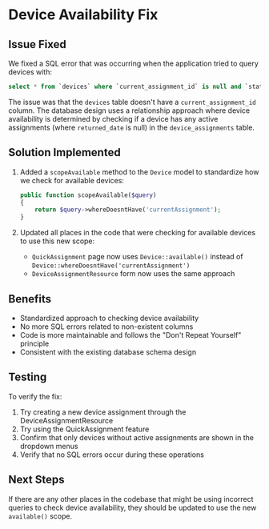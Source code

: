 # Device Availability Fix

## Issue Fixed
We fixed a SQL error that was occurring when the application tried to query devices with:
```sql
select * from `devices` where `current_assignment_id` is null and `status` = available
```

The issue was that the `devices` table doesn't have a `current_assignment_id` column. The database design uses a relationship approach where device availability is determined by checking if a device has any active assignments (where `returned_date` is null) in the `device_assignments` table.

## Solution Implemented

1. Added a `scopeAvailable` method to the `Device` model to standardize how we check for available devices:
   ```php
   public function scopeAvailable($query)
   {
       return $query->whereDoesntHave('currentAssignment');
   }
   ```

2. Updated all places in the code that were checking for available devices to use this new scope:
   - `QuickAssignment` page now uses `Device::available()` instead of `Device::whereDoesntHave('currentAssignment')`
   - `DeviceAssignmentResource` form now uses the same approach

## Benefits
- Standardized approach to checking device availability
- No more SQL errors related to non-existent columns
- Code is more maintainable and follows the "Don't Repeat Yourself" principle
- Consistent with the existing database schema design

## Testing
To verify the fix:
1. Try creating a new device assignment through the DeviceAssignmentResource
2. Try using the QuickAssignment feature
3. Confirm that only devices without active assignments are shown in the dropdown menus
4. Verify that no SQL errors occur during these operations

## Next Steps
If there are any other places in the codebase that might be using incorrect queries to check device availability, they should be updated to use the new `available()` scope.
